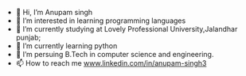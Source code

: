 - 👋 Hi, I’m Anupam singh
- 👀 I’m interested in learning programming languages
- 🌱 I’m currently studying at Lovely Professional University,Jalandhar punjab;
- 🌱 I’m currently learning python
- 🌱 I’m persuing B.Tech in computer science and engineering.
- 📫 How to reach me www.linkedin.com/in/anupam-singh3

<!---
anupamsingh2/anupamsingh2 is a ✨ special ✨ repository because its `README.md` (this file) appears on your GitHub profile.
You can click the Preview link to take a look at your changes.
--->
